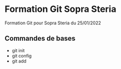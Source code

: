 # Formation Git Sopra Steria

Formation Git pour Sopra Steria du 25/01/2022

## Commandes de bases

- git init
- git config
- git add
